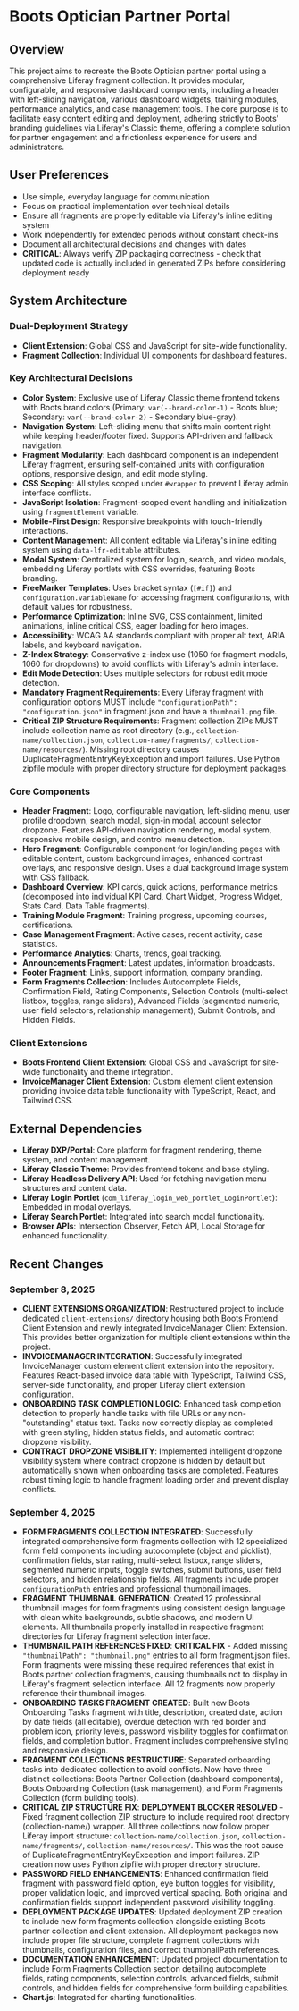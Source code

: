 # Boots Optician Partner Portal

## Overview
This project aims to recreate the Boots Optician partner portal using a comprehensive Liferay fragment collection. It provides modular, configurable, and responsive dashboard components, including a header with left-sliding navigation, various dashboard widgets, training modules, performance analytics, and case management tools. The core purpose is to facilitate easy content editing and deployment, adhering strictly to Boots' branding guidelines via Liferay's Classic theme, offering a complete solution for partner engagement and a frictionless experience for users and administrators.

## User Preferences
- Use simple, everyday language for communication
- Focus on practical implementation over technical details
- Ensure all fragments are properly editable via Liferay's inline editing system
- Work independently for extended periods without constant check-ins
- Document all architectural decisions and changes with dates
- **CRITICAL**: Always verify ZIP packaging correctness - check that updated code is actually included in generated ZIPs before considering deployment ready

## System Architecture

### Dual-Deployment Strategy
- **Client Extension**: Global CSS and JavaScript for site-wide functionality.
- **Fragment Collection**: Individual UI components for dashboard features.

### Key Architectural Decisions
- **Color System**: Exclusive use of Liferay Classic theme frontend tokens with Boots brand colors (Primary: `var(--brand-color-1)` - Boots blue; Secondary: `var(--brand-color-2)` - Secondary blue-gray).
- **Navigation System**: Left-sliding menu that shifts main content right while keeping header/footer fixed. Supports API-driven and fallback navigation.
- **Fragment Modularity**: Each dashboard component is an independent Liferay fragment, ensuring self-contained units with configuration options, responsive design, and edit mode styling.
- **CSS Scoping**: All styles scoped under `#wrapper` to prevent Liferay admin interface conflicts.
- **JavaScript Isolation**: Fragment-scoped event handling and initialization using `fragmentElement` variable.
- **Mobile-First Design**: Responsive breakpoints with touch-friendly interactions.
- **Content Management**: All content editable via Liferay's inline editing system using `data-lfr-editable` attributes.
- **Modal System**: Centralized system for login, search, and video modals, embedding Liferay portlets with CSS overrides, featuring Boots branding.
- **FreeMarker Templates**: Uses bracket syntax (`[#if]`) and `configuration.variableName` for accessing fragment configurations, with default values for robustness.
- **Performance Optimization**: Inline SVG, CSS containment, limited animations, inline critical CSS, eager loading for hero images.
- **Accessibility**: WCAG AA standards compliant with proper alt text, ARIA labels, and keyboard navigation.
- **Z-Index Strategy**: Conservative z-index use (1050 for fragment modals, 1060 for dropdowns) to avoid conflicts with Liferay's admin interface.
- **Edit Mode Detection**: Uses multiple selectors for robust edit mode detection.
- **Mandatory Fragment Requirements**: Every Liferay fragment with configuration options MUST include `"configurationPath": "configuration.json"` in fragment.json and have a `thumbnail.png` file.
- **Critical ZIP Structure Requirements**: Fragment collection ZIPs MUST include collection name as root directory (e.g., `collection-name/collection.json`, `collection-name/fragments/`, `collection-name/resources/`). Missing root directory causes DuplicateFragmentEntryKeyException and import failures. Use Python zipfile module with proper directory structure for deployment packages.

### Core Components
- **Header Fragment**: Logo, configurable navigation, left-sliding menu, user profile dropdown, search modal, sign-in modal, account selector dropzone. Features API-driven navigation rendering, modal system, responsive mobile design, and control menu detection.
- **Hero Fragment**: Configurable component for login/landing pages with editable content, custom background images, enhanced contrast overlays, and responsive design. Uses a dual background image system with CSS fallback.
- **Dashboard Overview**: KPI cards, quick actions, performance metrics (decomposed into individual KPI Card, Chart Widget, Progress Widget, Stats Card, Data Table fragments).
- **Training Module Fragment**: Training progress, upcoming courses, certifications.
- **Case Management Fragment**: Active cases, recent activity, case statistics.
- **Performance Analytics**: Charts, trends, goal tracking.
- **Announcements Fragment**: Latest updates, information broadcasts.
- **Footer Fragment**: Links, support information, company branding.
- **Form Fragments Collection**: Includes Autocomplete Fields, Confirmation Field, Rating Components, Selection Controls (multi-select listbox, toggles, range sliders), Advanced Fields (segmented numeric, user field selectors, relationship management), Submit Controls, and Hidden Fields.

### Client Extensions
- **Boots Frontend Client Extension**: Global CSS and JavaScript for site-wide functionality and theme integration.
- **InvoiceManager Client Extension**: Custom element client extension providing invoice data table functionality with TypeScript, React, and Tailwind CSS.

## External Dependencies
- **Liferay DXP/Portal**: Core platform for fragment rendering, theme system, and content management.
- **Liferay Classic Theme**: Provides frontend tokens and base styling.
- **Liferay Headless Delivery API**: Used for fetching navigation menu structures and content data.
- **Liferay Login Portlet** (`com_liferay_login_web_portlet_LoginPortlet`): Embedded in modal overlays.
- **Liferay Search Portlet**: Integrated into search modal functionality.
- **Browser APIs**: Intersection Observer, Fetch API, Local Storage for enhanced functionality.

## Recent Changes

### September 8, 2025
- **CLIENT EXTENSIONS ORGANIZATION**: Restructured project to include dedicated `client-extensions/` directory housing both Boots Frontend Client Extension and newly integrated InvoiceManager Client Extension. This provides better organization for multiple client extensions within the project.
- **INVOICEMANAGER INTEGRATION**: Successfully integrated InvoiceManager custom element client extension into the repository. Features React-based invoice data table with TypeScript, Tailwind CSS, server-side functionality, and proper Liferay client extension configuration.
- **ONBOARDING TASK COMPLETION LOGIC**: Enhanced task completion detection to properly handle tasks with file URLs or any non-"outstanding" status text. Tasks now correctly display as completed with green styling, hidden status fields, and automatic contract dropzone visibility.
- **CONTRACT DROPZONE VISIBILITY**: Implemented intelligent dropzone visibility system where contract dropzone is hidden by default but automatically shown when onboarding tasks are completed. Features robust timing logic to handle fragment loading order and prevent display conflicts.

### September 4, 2025
- **FORM FRAGMENTS COLLECTION INTEGRATED**: Successfully integrated comprehensive form fragments collection with 12 specialized form field components including autocomplete (object and picklist), confirmation fields, star rating, multi-select listbox, range sliders, segmented numeric inputs, toggle switches, submit buttons, user field selectors, and hidden relationship fields. All fragments include proper `configurationPath` entries and professional thumbnail images.
- **FRAGMENT THUMBNAIL GENERATION**: Created 12 professional thumbnail images for form fragments using consistent design language with clean white backgrounds, subtle shadows, and modern UI elements. All thumbnails properly installed in respective fragment directories for Liferay fragment selection interface.
- **THUMBNAIL PATH REFERENCES FIXED**: **CRITICAL FIX** - Added missing `"thumbnailPath": "thumbnail.png"` entries to all form fragment.json files. Form fragments were missing these required references that exist in Boots partner collection fragments, causing thumbnails not to display in Liferay's fragment selection interface. All 12 fragments now properly reference their thumbnail images.
- **ONBOARDING TASKS FRAGMENT CREATED**: Built new Boots Onboarding Tasks fragment with title, description, created date, action by date fields (all editable), overdue detection with red border and problem icon, priority levels, password visibility toggles for confirmation fields, and completion button. Fragment includes comprehensive styling and responsive design.
- **FRAGMENT COLLECTIONS RESTRUCTURE**: Separated onboarding tasks into dedicated collection to avoid conflicts. Now have three distinct collections: Boots Partner Collection (dashboard components), Boots Onboarding Collection (task management), and Form Fragments Collection (form building tools).
- **CRITICAL ZIP STRUCTURE FIX**: **DEPLOYMENT BLOCKER RESOLVED** - Fixed fragment collection ZIP structure to include required root directory (collection-name/) wrapper. All three collections now follow proper Liferay import structure: `collection-name/collection.json`, `collection-name/fragments/`, `collection-name/resources/`. This was the root cause of DuplicateFragmentEntryKeyException and import failures. ZIP creation now uses Python zipfile with proper directory structure.
- **PASSWORD FIELD ENHANCEMENTS**: Enhanced confirmation field fragment with password field option, eye button toggles for visibility, proper validation logic, and improved vertical spacing. Both original and confirmation fields support independent password visibility toggling.
- **DEPLOYMENT PACKAGE UPDATES**: Updated deployment ZIP creation to include new form fragments collection alongside existing Boots partner collection and client extension. All deployment packages now include proper file structure, complete fragment collections with thumbnails, configuration files, and correct thumbnailPath references.
- **DOCUMENTATION ENHANCEMENT**: Updated project documentation to include Form Fragments Collection section detailing autocomplete fields, rating components, selection controls, advanced fields, submit controls, and hidden fields for comprehensive form building capabilities.
- **Chart.js**: Integrated for charting functionalities.